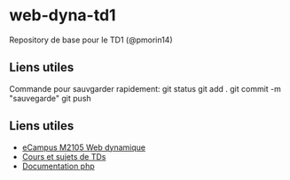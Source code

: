 # web-dyna-td1
Repository de base pour le TD1 (@pmorin14)

## Liens utiles
Commande pour sauvgarder rapidement:
git status
git add .
git commit -m "sauvegarde"
git push

## Liens utiles
- [eCampus M2105 Web dynamique](https://ecampus.unicaen.fr/course/view.php?id=12100)
- [Cours et sujets de TDs](https://slamwiki.kobject.net/php-rt)
- [Documentation php](https://php.net)
